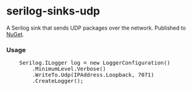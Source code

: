 # serilog-sinks-udp

A Serilog sink that sends UDP packages over the network. Published to [NuGet](https://www.nuget.org/packages/serilog.sinks.udp).

### Usage

<pre>
    Serilog.ILogger log = new LoggerConfiguration()
        .MinimumLevel.Verbose()
        .WriteTo.Udp(IPAddress.Loopback, 7071)
        .CreateLogger();
</pre>